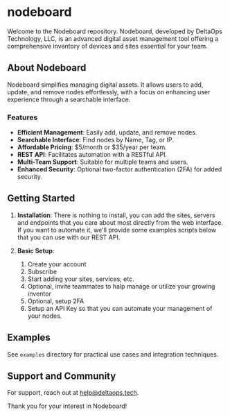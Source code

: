 # nodeboard

Welcome to the Nodeboard repository. Nodeboard, developed by DeltaOps Technology, LLC, is an advanced digital asset management tool offering a comprehensive inventory of devices and sites essential for your team.

## About Nodeboard

Nodeboard simplifies managing digital assets. It allows users to add, update, and remove nodes effortlessly, with a focus on enhancing user experience through a searchable interface.

### Features

- **Efficient Management**: Easily add, update, and remove nodes.
- **Searchable Interface**: Find nodes by Name, Tag, or IP.
- **Affordable Pricing**: $5/month or $35/year per team.
- **REST API**: Facilitates automation with a RESTful API.
- **Multi-Team Support**: Suitable for multiple teams and users.
- **Enhanced Security**: Optional two-factor authentication (2FA) for added security.

## Getting Started

1. **Installation**: 
    There is nothing to install, you can add the sites, servers and endpoints that you care about most directly from the web interface.
    If you want to automate it, we'll provide some examples scripts below that you can use with our REST API.

3. **Basic Setup**:
    1. Create your account
    2. Subscribe
    3. Start adding your sites, services, etc.
    4. Optional, invite teammates to halp manage or utilize your growing inventor
    5. Optional, setup 2FA
    6. Setup an API Key so that you can automate your management of your nodes.


## Examples

See `examples` directory for practical use cases and integration techniques.

## Support and Community

For support, reach out at [help@deltaops.tech](mailto:help@deltaops.tech).

Thank you for your interest in Nodeboard!
